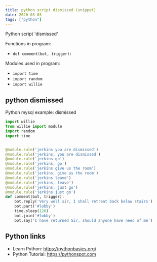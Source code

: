 ```yaml
---
title: python script dismissed (snippet)
date: 2020-03-03
tags: ["python"]
---
```

Python script 'dismissed'

Functions in program: 
* `def comment(bot, trigger):`

Modules used in program: 
* `import time`
* `import random`
* `import willie`

## python dismissed

Python mysql example: dismissed

```python
import willie
from willie import module
import random
import time


@module.rule('jerkins you are dismissed')
@module.rule('jerkins, you are dismissed')
@module.rule('jerkins go')
@module.rule('jerkins, go')
@module.rule('jerkins give us the room')
@module.rule('jerkins, give us the room')
@module.rule('jerkins leave')
@module.rule('jerkins, leave')
@module.rule('jerkins, just go')
@module.rule('jerkins just go')
def comment(bot, trigger):
    bot.reply('Very well sir, I shall retreat back below stairs')
    bot.part('#lobby')
    time.sleep(120)
    bot.join('#lobby')
    bot.say('I have returned Sir, should anyone have need of me')


```

## Python links

- Learn Python: https://pythonbasics.org/
- Python Tutorial: https://pythonspot.com
